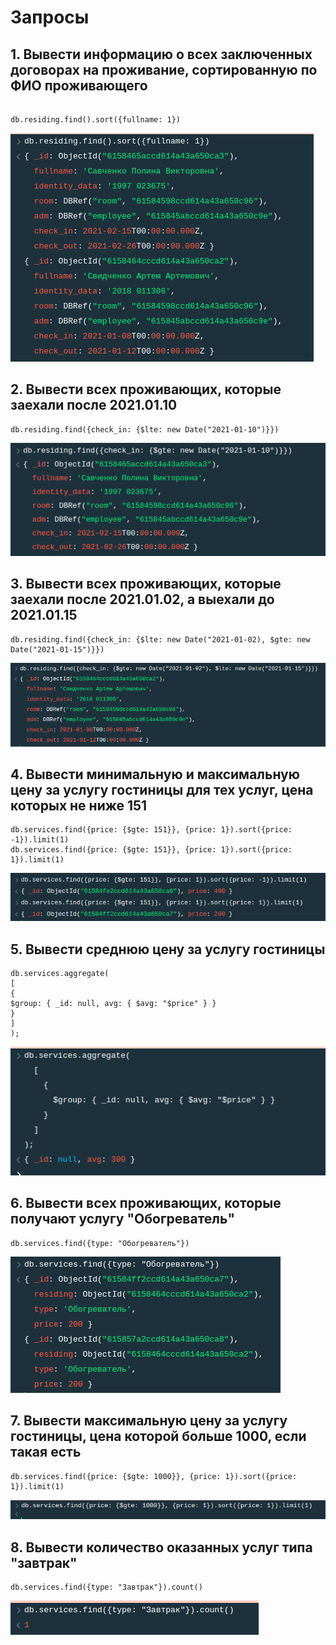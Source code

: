 # Запросы

## 1. Вывести информацию о всех заключенных договорах на проживание, сортированную по ФИО проживающего
```

db.residing.find().sort({fullname: 1})
```
![](1.png)

## 2. Вывести всех проживающих, которые заехали после 2021.01.10
```
db.residing.find({check_in: {$lte: new Date("2021-01-10")}})
```
![](2.png)
## 3. Вывести всех проживающих, которые заехали после 2021.01.02, а выехали до 2021.01.15
```
db.residing.find({check_in: {$lte: new Date("2021-01-02), $gte: new Date("2021-01-15")}})
```
![](3.png)
## 4. Вывести минимальную и максимальную цену за услугу гостиницы для тех услуг, цена которых не ниже 151
```
db.services.find({price: {$gte: 151}}, {price: 1}).sort({price: -1}).limit(1)
db.services.find({price: {$gte: 151}}, {price: 1}).sort({price: 1}).limit(1)
```
![](4.png)
## 5. Вывести среднюю цену за услугу гостиницы
```
db.services.aggregate(
[
{
$group: { _id: null, avg: { $avg: "$price" } }
}
]
);

```
![](5.png)
## 6. Вывести всех проживающих, которые получают услугу "Обогреватель"
```
db.services.find({type: "Обогреватель"})
```
![](6.png)

## 7. Вывести максимальную цену за услугу гостиницы, цена которой больше 1000, если такая есть
```
db.services.find({price: {$gte: 1000}}, {price: 1}).sort({price: 1}).limit(1)
```
![](7.png)
## 8. Вывести количество оказанных услуг типа "завтрак"
```
db.services.find({type: "Завтрак"}).count()
```
![](8.png)